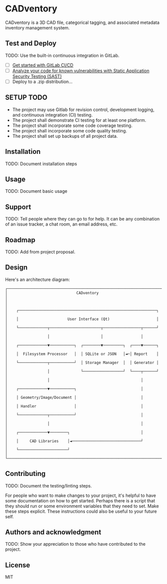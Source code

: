 # CADventory

CADventory is a 3D CAD file, categorical tagging, and associated metadata inventory management system.

## Test and Deploy

TODO: Use the built-in continuous integration in GitLab.

- [ ] [Get started with GitLab CI/CD](https://docs.gitlab.com/ee/ci/quick_start/index.html)
- [ ] [Analyze your code for known vulnerabilities with Static Application Security Testing (SAST)](https://docs.gitlab.com/ee/user/application_security/sast/)
- [ ] Deploy to a .zip distribution...

## SETUP TODO

- The project may use Gitlab for revision control, development logging, and continuous integration (CI) testing.
- The project shall demonstrate CI testing for at least one platform.
- The project shall incorporate some code coverage testing.
- The project shall incorporate some code quality testing.
- The project shall set up backups of all project data.


## Installation

TODO: Document installation steps


## Usage

TODO: Document basic usage


## Support

TODO: Tell people where they can go to for help. It can be any combination of an issue tracker, a chat room, an email address, etc.


## Roadmap

TODO: Add from project proposal.


## Design

Here's an architecture diagram:

```
┌──────────────────────────────────────────────────────────────────────┐
│                               CADventory                             │
│                                                                      │
│    ┌──────────────────────────────────────────────────────────────┐  │
│    │                      User Interface (Qt)                     │  │
│    └─────────────┬───────────────────────┬─────────────────┬──────┘  │
│                  │                       │                 │         │
│    ┌─────────────▼───────────┐  ┌────────▼─────────┐  ┌────▼──────┐  │
│    │  Filesystem Processor   │  │ SQLite or JSON   │◄─│ Report    │  │
│    └─────────────┬───────────┘  │ Storage Manager  │  │ Generator │  │
│                  │              └──────────────────┘  └────┬──────┘  │
│                  │                                         │         │
│    ┌─────────────▼───────────┐                             │         │
│    │ Geometry/Image/Document │                             │         │
│    │ Handler                 │                             │         │
│    └─────────────┬───────────┘                             │         │
│                  │                                         │         │
│    ┌─────────────▼────────┐                                │         │
│    │     CAD Libraries    │◄───────────────────────────────┘         │
│    └──────────────────────┘                                          │
└──────────────────────────────────────────────────────────────────────┘
```


## Contributing

TODO: Document the testing/linting steps.

For people who want to make changes to your project, it's helpful to have some documentation on how to get started. Perhaps there is a script that they should run or some environment variables that they need to set. Make these steps explicit. These instructions could also be useful to your future self.


## Authors and acknowledgment

TODO: Show your appreciation to those who have contributed to the project.

## License

MIT


